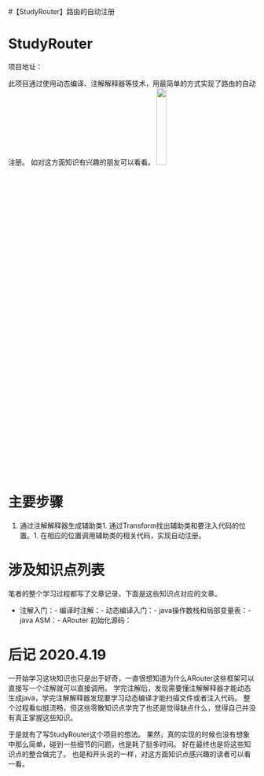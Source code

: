 #【StudyRouter】路由的自动注册
# StudyRouter

>  
 项目地址： 


此项目通过使用动态编译、注解解释器等技术，用最简单的方式实现了路由的自动注册。 如对这方面知识有兴趣的朋友可以看看。 <img src="https://img-blog.csdnimg.cn/20200419075517689.png?x-oss-process=image/watermark,type_ZmFuZ3poZW5naGVpdGk,shadow_10,text_aHR0cHM6Ly9ibG9nLmNzZG4ubmV0L0RvdWJsZTJoYW8=,size_16,color_FFFFFF,t_70" width="20%" height="20%">

# 主要步骤
1. 通过注解解释器生成辅助类1. 通过Transform找出辅助类和要注入代码的位置。1. 在相应的位置调用辅助类的相关代码，实现自动注册。
# 涉及知识点列表

笔者的整个学习过程都写了文章记录，下面是这些知识点对应的文章。
- 注解入门：- 编译时注解：- 动态编译入门：- java操作数栈和局部变量表：- java ASM：- ARouter 初始化源码：
# 后记 2020.4.19

一开始学习这块知识也只是出于好奇，一直很想知道为什么ARouter这些框架可以直接写一个注解就可以直接调用。 学完注解后，发现需要懂注解解释器才能动态生成java，学完注解解释器发现要学习动态编译才能扫描文件或者注入代码。 整个过程看似挺流畅，但这些零散知识点学完了也还是觉得缺点什么，觉得自己并没有真正掌握这些知识。

于是就有了写StudyRouter这个项目的想法。 果然，真的实现的时候也没有想象中那么简单，碰到一些细节的问题，也是耗了挺多时间。 好在最终也是将这些知识点的整合做完了。 也是和开头说的一样，对这方面知识点感兴趣的读者可以看一看。